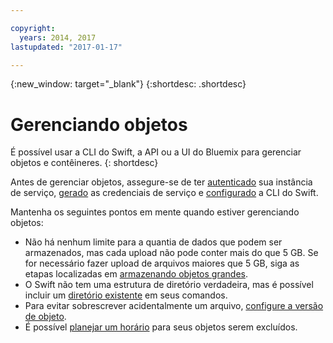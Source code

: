 ```yaml
---

copyright:
  years: 2014, 2017
lastupdated: "2017-01-17"

---
```

{:new_window: target="_blank"}
{:shortdesc: .shortdesc}

# Gerenciando objetos

É possível usar a CLI do Swift, a API ou a UI do Bluemix para gerenciar objetos e contêineres.
{: shortdesc}

Antes de gerenciar objetos, assegure-se de ter [autenticado](/docs/services/ObjectStorage/os_authenticate.html) sua instância de serviço, [gerado](/docs/services/ObjectStorage/os_credentials.html)
as credenciais de serviço e [configurado](/docs/services/ObjectStorage/os_configuring.html) a CLI do Swift.

Mantenha os seguintes pontos em mente quando estiver gerenciando objetos:
  * Não há nenhum limite para a quantia de dados que podem ser armazenados, mas cada upload não pode conter mais do que 5 GB. Se for necessário fazer upload de arquivos maiores que 5 GB, siga as etapas localizadas em [armazenando objetos grandes](/docs/services/ObjectStorage/os_large_files.html).
  * O Swift não tem uma estrutura de diretório verdadeira, mas é possível incluir um [diretório existente](/docs/services/ObjectStorage/os_directories.html) em seus comandos.
  * Para evitar sobrescrever acidentalmente um arquivo, [configure a versão de objeto](/docs/services/ObjectStorage/os_versioning.html).
  * É possível [planejar um horário](/docs/services/ObjectStorage/os_deletion.html) para seus objetos serem excluídos.
